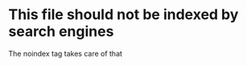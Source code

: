 # This file should not be indexed by search engines

The noindex tag takes care of that

<!-- NOINDEX -->

<!-- 24/11/2019 -->

